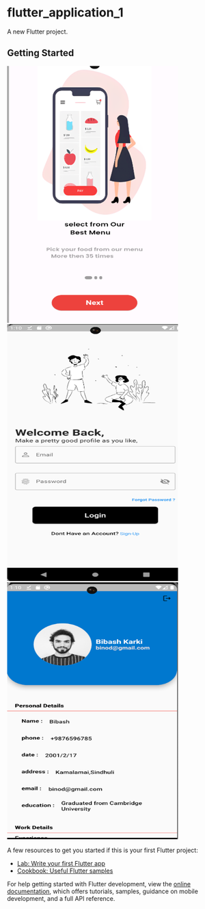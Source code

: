 # flutter_application_1

A new Flutter project.

## Getting Started
<img src="https://github.com/Master-Bibash/Food-App-Design/blob/main/pictures/Screenshot%202023-11-19%20141336.png" width="400" height="600" />    <img src="https://github.com/Master-Bibash/Portfolio-App-Design/blob/main/project%20photoes/Screenshot%202023-11-12%20131022.png" data-canonical-src="https://gyazo.com/eb5c5741b6a9a16c692170a41a49c858.png" width="400" height="600" />   <img src="https://github.com/Master-Bibash/Portfolio-App-Design/blob/main/project%20photoes/Screenshot%202023-11-12%20131108.png" data-canonical-src="https://gyazo.com/eb5c5741b6a9a16c692170a41a49c858.png" width="400" height="600" />

A few resources to get you started if this is your first Flutter project:

- [Lab: Write your first Flutter app](https://docs.flutter.dev/get-started/codelab)
- [Cookbook: Useful Flutter samples](https://docs.flutter.dev/cookbook)

For help getting started with Flutter development, view the
[online documentation](https://docs.flutter.dev/), which offers tutorials,
samples, guidance on mobile development, and a full API reference.
